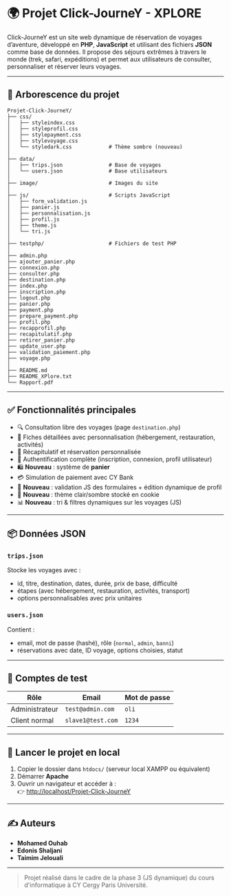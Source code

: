 # 🌍 Projet Click-JourneY - XPLORE

Click-JourneY est un site web dynamique de réservation de voyages d’aventure, développé en **PHP**, **JavaScript** et utilisant des fichiers **JSON** comme base de données. Il propose des séjours extrêmes à travers le monde (trek, safari, expéditions) et permet aux utilisateurs de consulter, personnaliser et réserver leurs voyages.

---

## 📁 Arborescence du projet

```
Projet-Click-JourneY/
├── css/
│   ├── styleindex.css
│   ├── styleprofil.css
│   ├── stylepayment.css
│   ├── stylevoyage.css
│   └── styledark.css            # Thème sombre (nouveau)
│
├── data/
│   ├── trips.json               # Base de voyages
│   └── users.json               # Base utilisateurs
│
├── image/                       # Images du site
│
├── js/                          # Scripts JavaScript
│   ├── form_validation.js
│   ├── panier.js
│   ├── personnalisation.js
│   ├── profil.js
│   ├── theme.js
│   └── tri.js
│
├── testphp/                     # Fichiers de test PHP
│
├── admin.php
├── ajouter_panier.php
├── connexion.php
├── consulter.php
├── destination.php
├── index.php
├── inscription.php
├── logout.php
├── panier.php
├── payment.php
├── prepare_payment.php
├── profil.php
├── recapprofil.php
├── recapitulatif.php
├── retirer_panier.php
├── update_user.php
├── validation_paiement.php
├── voyage.php
│
├── README.md
├── README_XPlore.txt
└── Rapport.pdf
```

---

## ✅ Fonctionnalités principales

- 🔍 Consultation libre des voyages (page `destination.php`)
- 📄 Fiches détaillées avec personnalisation (hébergement, restauration, activités)
- 🧾 Récapitulatif et réservation personnalisée
- 💬 Authentification complète (inscription, connexion, profil utilisateur)
- 🛍️ **Nouveau** : système de **panier**
- 💳 Simulation de paiement avec CY Bank
- 🧠 **Nouveau** : validation JS des formulaires + édition dynamique de profil
- 🎨 **Nouveau** : thème clair/sombre stocké en cookie
- 📊 **Nouveau** : tri & filtres dynamiques sur les voyages (JS)

---

## 📦 Données JSON

### `trips.json`
Stocke les voyages avec :
- id, titre, destination, dates, durée, prix de base, difficulté
- étapes (avec hébergement, restauration, activités, transport)
- options personnalisables avec prix unitaires

### `users.json`
Contient :
- email, mot de passe (hashé), rôle (`normal`, `admin`, `banni`)
- réservations avec date, ID voyage, options choisies, statut

---

## 👤 Comptes de test

| Rôle          | Email               | Mot de passe |
|---------------|---------------------|--------------|
| Administrateur| `test@admin.com`    | `oli`        |
| Client normal | `slave1@test.com`   | `1234`       |

---

## 🚀 Lancer le projet en local

1. Copier le dossier dans `htdocs/` (serveur local XAMPP ou équivalent)
2. Démarrer **Apache**
3. Ouvrir un navigateur et accéder à :  
   👉 [http://localhost/Projet-Click-JourneY](http://localhost/Projet-Click-JourneY)

---

## ✍️ Auteurs

- **Mohamed Ouhab**
- **Edonis Shaljani**
- **Taimim Jelouali**

---

> Projet réalisé dans le cadre de la phase 3 (JS dynamique) du cours d'informatique à CY Cergy Paris Université.
